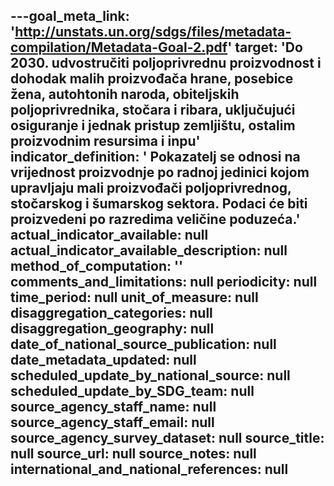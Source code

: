 ---goal_meta_link: 'http://unstats.un.org/sdgs/files/metadata-compilation/Metadata-Goal-2.pdf'
target: 'Do 2030. udvostručiti  poljoprivrednu proizvodnost i dohodak malih proizvođača hrane, posebice žena, autohtonih naroda, obiteljskih poljoprivrednika, stočara i ribara, uključujući osiguranje i jednak pristup zemljištu, ostalim proizvodnim resursima i inpu'
indicator_definition: '
Pokazatelj se odnosi na vrijednost proizvodnje po radnoj jedinici kojom upravljaju mali proizvođači poljoprivrednog, stočarskog i šumarskog sektora. Podaci će biti proizvedeni po razredima veličine poduzeća.'
actual_indicator_available: null
actual_indicator_available_description: null
method_of_computation: ''
comments_and_limitations: null
periodicity: null
time_period: null
unit_of_measure: null
disaggregation_categories: null
disaggregation_geography: null
date_of_national_source_publication: null
date_metadata_updated: null
scheduled_update_by_national_source: null
scheduled_update_by_SDG_team: null
source_agency_staff_name: null
source_agency_staff_email: null
source_agency_survey_dataset: null
source_title: null
source_url: null
source_notes: null
international_and_national_references: null  
---
